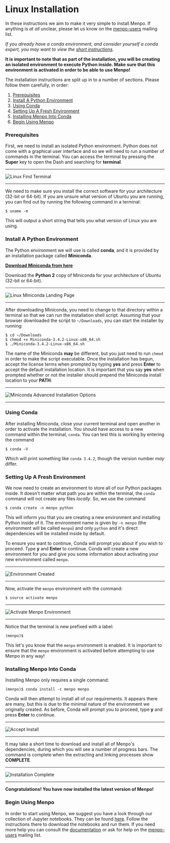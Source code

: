 Linux Installation
==================

In these instructions we aim to make it very simple to install Menpo.
If anything is *at all* unclear, please let us know on the
[menpo-users](https://groups.google.com/forum/#!forum/menpo-users) mailing list.

*If you already have a conda environment, and consider yourself a conda expert,
you may want to view the 
[short instructions](expert.md).*

**It is important to note that as part of the installation, you will be creating
an isolated environment to execute Python inside. Make sure that this
environment is activated in order to be able to use Menpo!**

The installation instructions are split up in to a number of sections. Please
follow them carefully, in order:

  1. [Prerequisites](#prerequisites)
  2. [Install A Python Environment](#install-a-python-environment)
  3. [Using Conda](#using-conda)
  4. [Setting Up A Fresh Environment](#setting-up-a-fresh-environment)
  5. [Installing Menpo Into Conda](#installing-menpo-into-conda)
  6. [Begin Using Menpo](#begin-using-menpo)

### Prerequisites
First, we need to install an isolated Python environment. Python does not come
with a graphical user interface and so we will need to run a number of commands
in the terminal. You can access the terminal by pressing the **Super** key
to open the Dash and searching for **terminal**.

********************************************************************************
![Linux Find Terminal](images/Linux-Terminal.png)
********************************************************************************

We need to make sure you install the correct software for your
architecture (32-bit or 64-bit). If you are unsure what version of Ubuntu you
are running, you can find out by running the following command in a terminal:

```
$ uname -m
```
This will output a short string that tells you what version of Linux you
are using.

### Install A Python Environment
The Python environment we will use is called **conda**, and it is provided by
an installation package called **Miniconda**.

**[Download Miniconda from here](http://conda.pydata.org/miniconda.html)**

Download the **Python 2** copy of Miniconda for your architecture of Ubuntu
(32-bit or 64-bit).

********************************************************************************
![Linux Miniconda Landing Page](images/Linux-Miniconda-Landing.png)
********************************************************************************

After downloading Miniconda, you need to change to that directory within a
terminal so that we can run the installation shell script. Assuming that your
browser downloaded the script to `~/Downloads`, you can start the installer
by running:
 ```
$ cd ~/Downloads
$ chmod +x Miniconda-3.4.2-Linux-x86_64.sh
$ ./Miniconda-3.4.2-Linux-x86_64.sh
```
The name of the Miniconda **may** be different, but you just need to run `chmod`
in order to make the script executable. Once the installation has begun, accept
the license terms when prompted by typing **yes** and press **Enter** to accept
the default installation location. It is important that you say **yes** when
prompted whether or not the installer should prepend the Miniconda install
location to your **PATH**:

********************************************************************************
![Miniconda Advanced Installation Options](images/Linux-Miniconda-Settings.png)
********************************************************************************

### Using Conda
After installing Miniconda, close your current terminal and open another in
order to activate the installation. You should have access to a new command
within the terminal, `conda`. You can test this is working by entering the
command
```
$ conda -V
```
Which will print something like ``conda 3.4.2``, though the version number *may*
differ.

### Setting Up A Fresh Environment
We now need to create an environment to store all of our Python packages inside.
It doesn't matter what path you are within the terminal, the
`conda` command will not create any files *locally*. So, we use the command
```
$ conda create -n menpo python
```
This will inform you that you are creating a new environment and installing
Python inside of it. The environment name is given by `-n menpo` (the
environment will be called `menpo`) and only `python` and it's direct
dependencies will be installed inside by default.

To ensure you want to continue, Conda will prompt you
about if you wish to proceed. Type **y** and **Enter** to continue.
Conda will create a new environment for you and give you some information
about activating your new environment called `menpo`.

********************************************************************************
![Environment Created](images/Linux-Env-Created.png)
********************************************************************************

Now, activate the `menpo` environment with the command:
```
$ source activate menpo
```
********************************************************************************
![Activate Menpo Environment](images/Linux-Activate-Env.png)
********************************************************************************

Notice that the terminal is new prefixed with a label:
```
(menpo)$
```
This let's you know that the `menpo` environment is enabled. It is important
to ensure that the `menpo` environment is activated before attempting to
use Menpo in any way!

### Installing Menpo Into Conda
Installing Menpo only requires a single command:
```
(menpo)$ conda install -c menpo menpo
```
Conda will then attempt to install all of our requirements. It appears there are
many, but this is due to the minimal nature of the environment we originally
created. As before, Conda will prompt you to proceed, type **y** and press
**Enter** to continue.

********************************************************************************
![Accept Install](images/Linux-Install-Accept.png)
********************************************************************************

It may take a short time to download and install all of Menpo's dependencies,
during which you will see a number of progress bars. The command is complete
when the extracting and linking processes show **COMPLETE**.

********************************************************************************
![Installation Complete](images/Linux-Install-Complete.png)
********************************************************************************

**Congratulations! You have now installed the latest version of Menpo!**

### Begin Using Menpo
In order to start using Menpo, we suggest you have a look through our collection
of Jupyter notebooks. They can be found [here](../..//notebooks.md).
Follow the instructions there to download the notebooks and run them. If you
need more help you can consult the
[documentation](http://menpo.readthedocs.org) or ask for help on the
[menpo-users](https://groups.google.com/forum/#!forum/menpo-users) mailing list.
